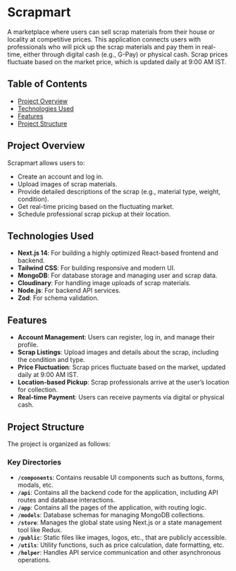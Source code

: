 # Scrapmart

A marketplace where users can sell scrap materials from their house or locality at competitive prices. This application connects users with professionals who will pick up the scrap materials and pay them in real-time, either through digital cash (e.g., G-Pay) or physical cash. Scrap prices fluctuate based on the market price, which is updated daily at 9:00 AM IST.

## Table of Contents

- [Project Overview](#project-overview)
- [Technologies Used](#technologies-used)
- [Features](#features)
- [Project Structure](#project-structure)


## Project Overview

Scrapmart allows users to:
- Create an account and log in.
- Upload images of scrap materials.
- Provide detailed descriptions of the scrap (e.g., material type, weight, condition).
- Get real-time pricing based on the fluctuating market.
- Schedule professional scrap pickup at their location.

## Technologies Used

- **Next.js 14**: For building a highly optimized React-based frontend and backend.
- **Tailwind CSS**: For building responsive and modern UI.
- **MongoDB**: For database storage and managing user and scrap data.
- **Cloudinary**: For handling image uploads of scrap materials.
- **Node.js**: For backend API services.
- **Zod**: For schema validation.


## Features

- **Account Management**: Users can register, log in, and manage their profile.
- **Scrap Listings**: Upload images and details about the scrap, including the condition and type.
- **Price Fluctuation**: Scrap prices fluctuate based on the market, updated daily at 9:00 AM IST.
- **Location-based Pickup**: Scrap professionals arrive at the user’s location for collection.
- **Real-time Payment**: Users can receive payments via digital or physical cash.

## Project Structure

The project is organized as follows:

### Key Directories

- **`/components`**: Contains reusable UI components such as buttons, forms, modals, etc.
- **`/api`**: Contains all the backend code for the  application, including API routes and database interactions.
- **`/app`**: Contains all the pages of the application, with routing logic.
- **`/models`**: Database schemas for managing MongoDB collections.
- **`/store`**: Manages the global state using Next.js or a state management tool like Redux.
- **`/public`**: Static files like images, logos, etc., that are publicly accessible.
- **`/utils`**: Utility functions, such as price calculation, date formatting, etc.
- **`/helper`**: Handles API service communication and other asynchronous operations.

